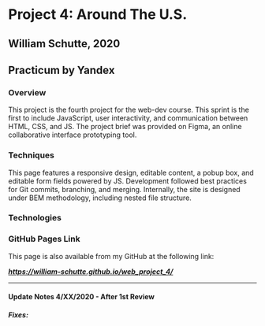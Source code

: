 # Project 4: Around The U.S.
## William Schutte, 2020
Practicum by Yandex
-----
### Overview
This project is the fourth project for the web-dev course. This sprint is the first to include
JavaScript, user interactivity, and communication between HTML, CSS, and JS. The project brief
was provided on Figma, an online collaborative interface prototyping tool. 

### Techniques
This page features a responsive design, editable content, a pobup box, and editable form fields
powered by JS. 
Development followed best practices for Git commits, branching, and merging.
Internally, the site is designed under BEM methodology, including nested file structure. 

### Technologies


### GitHub Pages Link

This page is also available from my GitHub at the following link:

***https://william-schutte.github.io/web_project_4/***

-----



#### Update Notes 4/XX/2020 - After 1st Review

##### Fixes: